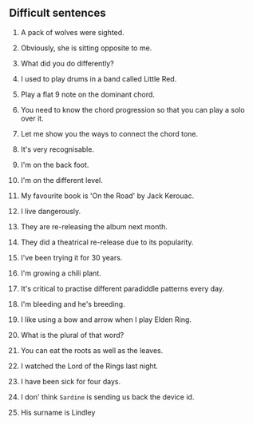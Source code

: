 ## Difficult sentences

1. A pack of wolves were sighted.

2. Obviously, she is sitting opposite to me.

3. What did you do differently?

4. I used to play drums in a band called Little Red.

5. Play a flat 9 note on the dominant chord.

6. You need to know the chord progression so that you can play a solo over it.

7. Let me show you the ways to connect the chord tone.

8. It's very recognisable.

9. I'm on the back foot.

10. I'm on the different level.

11. My favourite book is 'On the Road' by Jack Kerouac.
12. I live dangerously.

13. They are re-releasing the album next month.

14. They did a theatrical re-release due to its popularity.

15. I've been trying it for 30 years.

16. I'm growing a chili plant.

17. It's critical to practise different paradiddle patterns every day.

18. I'm bleeding and he's breeding.

19. I like using a bow and arrow when I play Elden Ring.

20. What is the plural of that word?

21. You can eat the roots as well as the leaves.

22. I watched the Lord of the Rings last night.

23. I have been sick for four days.

24. I don' think `Sardine` is sending us back the device id.

25. His surname is Lindley
